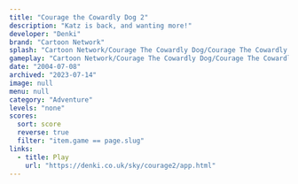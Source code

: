 ```yaml
---
title: "Courage the Cowardly Dog 2"
description: "Katz is back, and wanting more!"
developer: "Denki"
brand: "Cartoon Network"
splash: "Cartoon Network/Courage The Cowardly Dog/Courage The Cowardly Dog Episode 2/Splash.bmp"
gameplay: "Cartoon Network/Courage The Cowardly Dog/Courage The Cowardly Dog Episode 2/CourageEp2Play.jpg"
date: "2004-07-08"
archived: "2023-07-14"
image: null
menu: null
category: "Adventure"
levels: "none"
scores:
  sort: score
  reverse: true
  filter: "item.game == page.slug"
links:
  - title: Play
    url: "https://denki.co.uk/sky/courage2/app.html"
---
```

